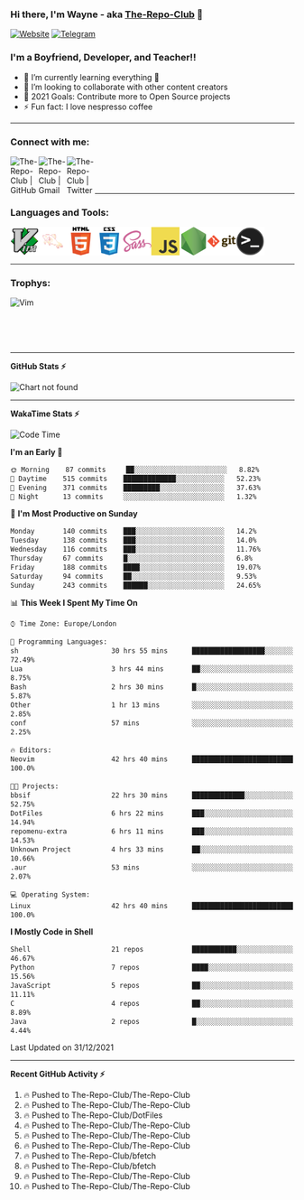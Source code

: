 ### Hi there, I'm Wayne - aka [The-Repo-Club][website] 👋

[![Website](https://img.shields.io/website?label=github.com/The-Repo-Club/&color=orange&style=flat-square&url=https://github.com/The-Repo-Club/)][website]
[![Telegram](https://img.shields.io/badge/Chat%20on-Telegram-orange.svg?color=orange&logo=telegram&style=flat-square)][telegram]

### I'm a Boyfriend, Developer, and Teacher!!

- 🌱 I’m currently learning everything 🤣
- 👯 I’m looking to collaborate with other content creators
- 🥅 2021 Goals: Contribute more to Open Source projects
- ⚡ Fun fact: I love nespresso coffee

---
### Connect with me:

[<img align="left" alt="The-Repo-Club | GitHub" width="50px" src="https://img.icons8.com/nolan/64/github.png" />][website]
[<img align="left" alt="The-Repo-Club | Gmail" width="50px" src="https://img.icons8.com/nolan/64/gmail.png" />][email]
[<img align="left" alt="The-Repo-Club | Twitter" width="50px" src="https://img.icons8.com/nolan/64/telegram-app.png" />][telegram]

[website]: https://github.com/The-Repo-Club/
[email]: mailto:wayne6324@gmail.com
[telegram]: https://t.me/TheRepoClub

<br />
<br />
<br />

---
### Languages and Tools:

<img align="left" alt="Vim" width="50px" src="https://raw.githubusercontent.com/github/explore/80688e429a7d4ef2fca1e82350fe8e3517d3494d/topics/vim/vim.png" />
<img align="left" alt="Fish" width="50px" src="https://raw.githubusercontent.com/github/explore/80688e429a7d4ef2fca1e82350fe8e3517d3494d/topics/fish/fish.png" />
<img align="left" alt="HTML5" width="50px" src="https://raw.githubusercontent.com/github/explore/80688e429a7d4ef2fca1e82350fe8e3517d3494d/topics/html/html.png" />
<img align="left" alt="CSS3" width="50px" src="https://raw.githubusercontent.com/github/explore/80688e429a7d4ef2fca1e82350fe8e3517d3494d/topics/css/css.png" />
<img align="left" alt="Sass" width="50px" src="https://raw.githubusercontent.com/github/explore/80688e429a7d4ef2fca1e82350fe8e3517d3494d/topics/sass/sass.png" />
<img align="left" alt="JavaScript" width="50px" src="https://raw.githubusercontent.com/github/explore/80688e429a7d4ef2fca1e82350fe8e3517d3494d/topics/javascript/javascript.png" />
<img align="left" alt="Node.js" width="50px" src="https://raw.githubusercontent.com/github/explore/80688e429a7d4ef2fca1e82350fe8e3517d3494d/topics/nodejs/nodejs.png" />
<img align="left" alt="Git" width="50px" src="https://raw.githubusercontent.com/github/explore/80688e429a7d4ef2fca1e82350fe8e3517d3494d/topics/git/git.png" />
<img align="left" alt="Terminal" width="50px" src="https://raw.githubusercontent.com/github/explore/80688e429a7d4ef2fca1e82350fe8e3517d3494d/topics/terminal/terminal.png" />

<br />
<br />
<br />

---
### Trophys:

<img align="left" alt="Vim" width="1200px" src="https://github-profile-trophy.vercel.app/?username=The-Repo-Club&theme=dracula&margin-w=8&margin-h=8&column=8" />

---

<br />
<br />
<br />
<br />

---
**GitHub Stats ⚡**

![Chart not found](https://github-readme-stats.vercel.app/api?username=The-Repo-Club&theme=tokyonight&show_icons=true&count_private=true&hide_border=true&include_all_commits=true&custom_title=The-Repo-Club%27s+GitHub+Stats)


---
**WakaTime Stats ⚡**

<!--START_SECTION:waka-->
![Code Time](http://img.shields.io/badge/Code%20Time-355%20hrs%206%20mins-blue)

**I'm an Early 🐤** 

```text
🌞 Morning    87 commits     ██░░░░░░░░░░░░░░░░░░░░░░░   8.82% 
🌆 Daytime    515 commits    █████████████░░░░░░░░░░░░   52.23% 
🌃 Evening    371 commits    █████████░░░░░░░░░░░░░░░░   37.63% 
🌙 Night      13 commits     ░░░░░░░░░░░░░░░░░░░░░░░░░   1.32%

```
📅 **I'm Most Productive on Sunday** 

```text
Monday       140 commits    ███░░░░░░░░░░░░░░░░░░░░░░   14.2% 
Tuesday      138 commits    ███░░░░░░░░░░░░░░░░░░░░░░   14.0% 
Wednesday    116 commits    ███░░░░░░░░░░░░░░░░░░░░░░   11.76% 
Thursday     67 commits     █░░░░░░░░░░░░░░░░░░░░░░░░   6.8% 
Friday       188 commits    ████░░░░░░░░░░░░░░░░░░░░░   19.07% 
Saturday     94 commits     ██░░░░░░░░░░░░░░░░░░░░░░░   9.53% 
Sunday       243 commits    ██████░░░░░░░░░░░░░░░░░░░   24.65%

```


📊 **This Week I Spent My Time On** 

```text
⌚︎ Time Zone: Europe/London

💬 Programming Languages: 
sh                       30 hrs 55 mins      ██████████████████░░░░░░░   72.49% 
Lua                      3 hrs 44 mins       ██░░░░░░░░░░░░░░░░░░░░░░░   8.75% 
Bash                     2 hrs 30 mins       █░░░░░░░░░░░░░░░░░░░░░░░░   5.87% 
Other                    1 hr 13 mins        ░░░░░░░░░░░░░░░░░░░░░░░░░   2.85% 
conf                     57 mins             ░░░░░░░░░░░░░░░░░░░░░░░░░   2.25%

🔥 Editors: 
Neovim                   42 hrs 40 mins      █████████████████████████   100.0%

🐱‍💻 Projects: 
bbsif                    22 hrs 30 mins      █████████████░░░░░░░░░░░░   52.75% 
DotFiles                 6 hrs 22 mins       ███░░░░░░░░░░░░░░░░░░░░░░   14.94% 
repomenu-extra           6 hrs 11 mins       ███░░░░░░░░░░░░░░░░░░░░░░   14.53% 
Unknown Project          4 hrs 33 mins       ██░░░░░░░░░░░░░░░░░░░░░░░   10.66% 
.aur                     53 mins             ░░░░░░░░░░░░░░░░░░░░░░░░░   2.07%

💻 Operating System: 
Linux                    42 hrs 40 mins      █████████████████████████   100.0%

```

**I Mostly Code in Shell** 

```text
Shell                    21 repos            ███████████░░░░░░░░░░░░░░   46.67% 
Python                   7 repos             ████░░░░░░░░░░░░░░░░░░░░░   15.56% 
JavaScript               5 repos             ██░░░░░░░░░░░░░░░░░░░░░░░   11.11% 
C                        4 repos             ██░░░░░░░░░░░░░░░░░░░░░░░   8.89% 
Java                     2 repos             █░░░░░░░░░░░░░░░░░░░░░░░░   4.44%

```



 Last Updated on 31/12/2021
<!--END_SECTION:waka-->

---

**Recent GitHub Activity :zap:**

<!--START_SECTION:activity-->
1. 🔥 Pushed to The-Repo-Club/The-Repo-Club
2. 🔥 Pushed to The-Repo-Club/The-Repo-Club
3. 🔥 Pushed to The-Repo-Club/DotFiles
4. 🔥 Pushed to The-Repo-Club/The-Repo-Club
5. 🔥 Pushed to The-Repo-Club/The-Repo-Club
6. 🔥 Pushed to The-Repo-Club/The-Repo-Club
7. 🔥 Pushed to The-Repo-Club/bfetch
8. 🔥 Pushed to The-Repo-Club/bfetch
9. 🔥 Pushed to The-Repo-Club/The-Repo-Club
10. 🔥 Pushed to The-Repo-Club/The-Repo-Club
<!--END_SECTION:activity-->